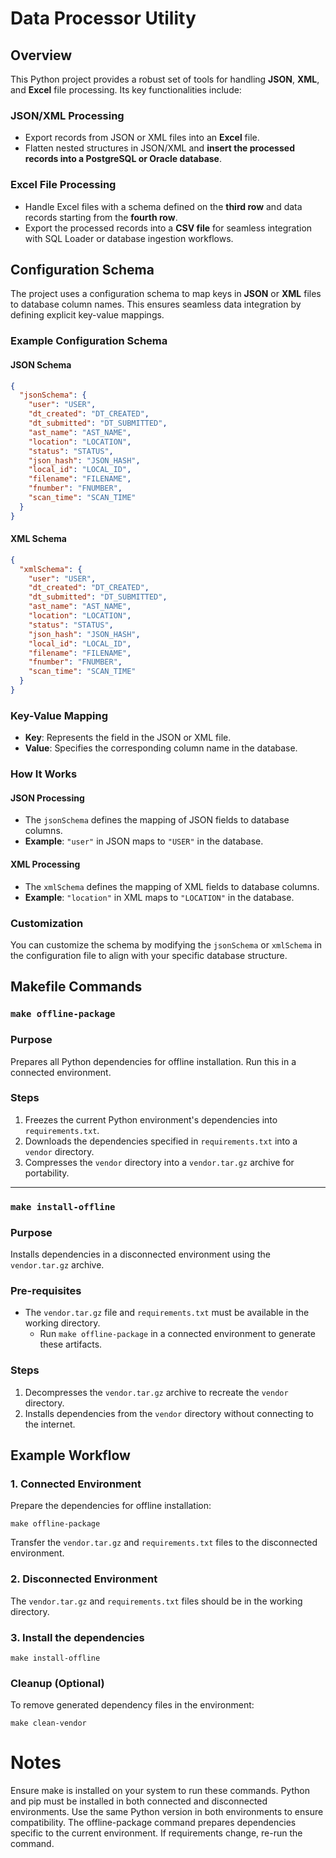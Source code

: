# **Data Processor Utility**

## **Overview**

This Python project provides a robust set of tools for handling **JSON**, **XML**, and **Excel** file processing. Its key functionalities include:

### JSON/XML Processing
- Export records from JSON or XML files into an **Excel** file.
- Flatten nested structures in JSON/XML and **insert the processed records into a PostgreSQL or Oracle database**.

### Excel File Processing
- Handle Excel files with a schema defined on the **third row** and data records starting from the **fourth row**.
- Export the processed records into a **CSV file** for seamless integration with SQL Loader or database ingestion workflows.

## Configuration Schema

The project uses a configuration schema to map keys in **JSON** or **XML** files to database column names. This ensures seamless data integration by defining explicit key-value mappings.

### Example Configuration Schema

#### **JSON Schema**
```json
{
  "jsonSchema": {
    "user": "USER",
    "dt_created": "DT_CREATED",
    "dt_submitted": "DT_SUBMITTED",
    "ast_name": "AST_NAME",
    "location": "LOCATION",
    "status": "STATUS",
    "json_hash": "JSON_HASH",
    "local_id": "LOCAL_ID",
    "filename": "FILENAME",
    "fnumber": "FNUMBER",
    "scan_time": "SCAN_TIME"
  }
}
```
#### **XML Schema**
```json
{
  "xmlSchema": {
    "user": "USER",
    "dt_created": "DT_CREATED",
    "dt_submitted": "DT_SUBMITTED",
    "ast_name": "AST_NAME",
    "location": "LOCATION",
    "status": "STATUS",
    "json_hash": "JSON_HASH",
    "local_id": "LOCAL_ID",
    "filename": "FILENAME",
    "fnumber": "FNUMBER",
    "scan_time": "SCAN_TIME"
  }
}
```

### Key-Value Mapping

- **Key**: Represents the field in the JSON or XML file.
- **Value**: Specifies the corresponding column name in the database.

### How It Works

#### **JSON Processing**
- The `jsonSchema` defines the mapping of JSON fields to database columns.
- **Example**: `"user"` in JSON maps to `"USER"` in the database.

#### **XML Processing**
- The `xmlSchema` defines the mapping of XML fields to database columns.
- **Example**: `"location"` in XML maps to `"LOCATION"` in the database.

### Customization
You can customize the schema by modifying the `jsonSchema` or `xmlSchema` in the configuration file to align with your specific database structure.


## Makefile Commands

### `make offline-package`

### Purpose
Prepares all Python dependencies for offline installation. Run this in a connected environment.

### Steps
1. Freezes the current Python environment's dependencies into `requirements.txt`.
2. Downloads the dependencies specified in `requirements.txt` into a `vendor` directory.
3. Compresses the `vendor` directory into a `vendor.tar.gz` archive for portability.

---

### `make install-offline`

### **Purpose**
Installs dependencies in a disconnected environment using the `vendor.tar.gz` archive.

### **Pre-requisites**
- The `vendor.tar.gz` file and `requirements.txt` must be available in the working directory.  
  - Run `make offline-package` in a connected environment to generate these artifacts.

### **Steps**
1. Decompresses the `vendor.tar.gz` archive to recreate the `vendor` directory.
2. Installs dependencies from the `vendor` directory without connecting to the internet.


## Example Workflow

### 1. Connected Environment

Prepare the dependencies for offline installation:

```make offline-package```

Transfer the ```vendor.tar.gz``` and ```requirements.txt``` files to the disconnected environment.

### 2. Disconnected Environment

The ```vendor.tar.gz``` and ```requirements.txt``` files should be in the working directory.

### 3. Install the dependencies

```make install-offline```

### Cleanup (Optional)

To remove generated dependency files in the environment:

```make clean-vendor```

# Notes

Ensure make is installed on your system to run these commands.
Python and pip must be installed in both connected and disconnected environments.
Use the same Python version in both environments to ensure compatibility.
The offline-package command prepares dependencies specific to the current environment. If requirements change, re-run the command.